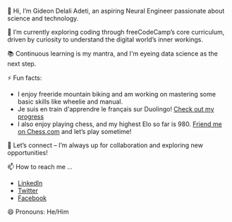👋 Hi, I’m Gideon Delali Adeti, an aspiring Neural Engineer passionate about science and technology.

👀 I’m currently exploring coding through freeCodeCamp’s core curriculum, driven by curiosity to understand the digital world’s inner workings.

📚 Continuous learning is my mantra, and I'm eyeing data science as the next step.

⚡ Fun facts:
- I enjoy freeride mountain biking and am working on mastering some basic skills like wheelie and manual.
- Je suis en train d'apprendre le français sur Duolingo! [Check out my progress](https://www.duolingo.com/profile/Gideon-D-Adeti?via=share_profile_link)
- I also enjoy playing chess, and my highest Elo so far is 980. [Friend me on Chess.com](https://friend.chess.com/s7eDE) and let’s play sometime!
  
💞️ Let’s connect – I’m always up for collaboration and exploring new opportunities!

📫 How to reach me ...
- [LinkedIn](https://www.linkedin.com/in/gideon-d-adeti/)
- [Twitter](https://twitter.com/Gideon_D_Adeti)
- [Facebook](https://web.facebook.com/profile.php?id=61555633031816)

😄 Pronouns: He/Him

<!---
Gideon-D-Adeti/Gideon-D-Adeti is a ✨ special ✨ repository because its `README.md` (this file) appears on your GitHub profile.
You can click the Preview link to take a look at your changes.
--->
